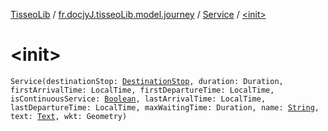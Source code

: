 [TisseoLib](../../index.md) / [fr.docjyJ.tisseoLib.model.journey](../index.md) / [Service](index.md) / [&lt;init&gt;](./-init-.md)

# &lt;init&gt;

`Service(destinationStop: `[`DestinationStop`](../-destination-stop/index.md)`, duration: Duration, firstArrivalTime: LocalTime, firstDepartureTime: LocalTime, isContinuousService: `[`Boolean`](https://kotlinlang.org/api/latest/jvm/stdlib/kotlin/-boolean/index.html)`, lastArrivalTime: LocalTime, lastDepartureTime: LocalTime, maxWaitingTime: Duration, name: `[`String`](https://kotlinlang.org/api/latest/jvm/stdlib/kotlin/-string/index.html)`, text: `[`Text`](../-text/index.md)`, wkt: Geometry)`